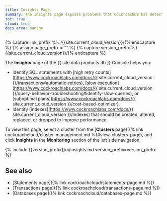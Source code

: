 ```yaml
---
title: Insights Page
summary: The Insights page exposes problems that CockroachDB has detected in your workloads and schemas.
toc: true
cloud: true
docs_area: manage
---
```


{% capture link_prefix %}../{{site.current_cloud_version}}/{% endcapture %}
{% assign page_prefix = "" %}
{% capture version_prefix %}{{site.current_cloud_version}}/{% endcapture %}

The **Insights** page of the {{ site.data.products.db }} Console helps you:

- Identify SQL statements with [high retry counts](https://www.cockroachlabs.com/docs/{{ site.current_cloud_version }}/transactions#automatic-retries), [slow execution](https://www.cockroachlabs.com/docs/{{ site.current_cloud_version }}/query-behavior-troubleshooting#identify-slow-queries), or [suboptimal plans](https://www.cockroachlabs.com/docs/{{ site.current_cloud_version }}/cost-based-optimizer).
- Identify [indexes](https://www.cockroachlabs.com/docs/{{ site.current_cloud_version }}/indexes) that should be created, altered, replaced, or dropped to improve performance.

To view this page, select a cluster from the [**Clusters** page]({% link cockroachcloud/cluster-management.md %}#view-clusters-page), and click **Insights** in the **Monitoring** section of the left side navigation.

{% include {{version_prefix}}ui/insights.md version_prefix=version_prefix %}

## See also

- [Statements page]({% link cockroachcloud/statements-page.md %})
- [Transactions page]({% link cockroachcloud/transactions-page.md %})
- [Databases page]({% link cockroachcloud/databases-page.md %})
